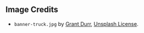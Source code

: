 ## Image Credits
- `banner-truck.jpg` by [Grant Durr](https://unsplash.com/@grant_durr), [Unsplash License](https://unsplash.com/license).
